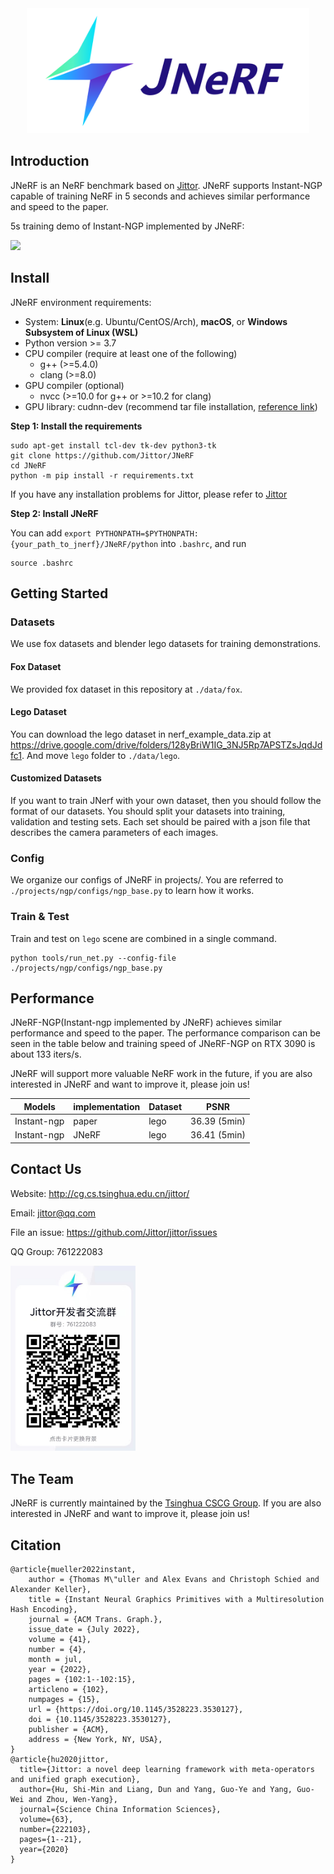 <!-- # JNeRF -->
<div align="center">
<img src="docs/logo.png" height="200"/>
</div>

## Introduction
JNeRF is an NeRF benchmark based on [Jittor](https://github.com/Jittor/jittor). JNeRF supports Instant-NGP capable of training NeRF in 5 seconds and achieves similar performance and speed to the paper.

5s training demo of Instant-NGP implemented by JNeRF:

<img src="docs/demo_5s.gif" width="300"/>

## Install
JNeRF environment requirements:

* System: **Linux**(e.g. Ubuntu/CentOS/Arch), **macOS**, or **Windows Subsystem of Linux (WSL)**
* Python version >= 3.7
* CPU compiler (require at least one of the following)
    * g++ (>=5.4.0)
    * clang (>=8.0)
* GPU compiler (optional)
    * nvcc (>=10.0 for g++ or >=10.2 for clang)
* GPU library: cudnn-dev (recommend tar file installation, [reference link](https://docs.nvidia.com/deeplearning/cudnn/install-guide/index.html#installlinux-tar))

**Step 1: Install the requirements**
```shell
sudo apt-get install tcl-dev tk-dev python3-tk
git clone https://github.com/Jittor/JNeRF
cd JNeRF
python -m pip install -r requirements.txt
```
If you have any installation problems for Jittor, please refer to [Jittor](https://github.com/Jittor/jittor)

**Step 2: Install JNeRF**
 
You can add ```export PYTHONPATH=$PYTHONPATH:{your_path_to_jnerf}/JNeRF/python``` into ```.bashrc```, and run
```shell
source .bashrc
```

## Getting Started

### Datasets

We use fox datasets and blender lego datasets for training demonstrations. 

#### Fox Dataset
We provided fox dataset in this repository at `./data/fox`.

#### Lego Dataset
You can download the lego dataset in nerf_example_data.zip at https://drive.google.com/drive/folders/128yBriW1IG_3NJ5Rp7APSTZsJqdJdfc1. And move `lego` folder to `./data/lego`.

#### Customized Datasets

If you want to train JNerf with your own dataset, then you should follow the format of our datasets. You should split your datasets into training, validation and testing sets. Each set should be paired with a json file that describes the camera parameters of each images.

### Config

We organize our configs of JNeRF in projects/. You are referred to `./projects/ngp/configs/ngp_base.py` to learn how it works.

### Train & Test

Train and test on `lego` scene are combined in a single command.
```shell
python tools/run_net.py --config-file ./projects/ngp/configs/ngp_base.py
```

## Performance

JNeRF-NGP(Instant-ngp implemented by JNeRF) achieves similar performance and speed to the paper. The performance comparison can be seen in the table below and training speed of JNeRF-NGP on RTX 3090 is about 133 iters/s. 

JNeRF will support more valuable NeRF work in the future, if you are also interested in JNeRF and want to improve it, please join us!

|    Models     |    implementation      | Dataset | PSNR |
|----|---|---|---|
| Instant-ngp | paper | lego | 36.39 (5min) |
| Instant-ngp | JNeRF | lego | 36.41 (5min) |

## Contact Us


Website: http://cg.cs.tsinghua.edu.cn/jittor/

Email: jittor@qq.com

File an issue: https://github.com/Jittor/jittor/issues

QQ Group: 761222083


<img src="docs/qrcode.jpg" width="200"/>

## The Team

JNeRF is currently maintained by the [Tsinghua CSCG Group](https://cg.cs.tsinghua.edu.cn/). If you are also interested in JNeRF and want to improve it, please join us!


## Citation


```
@article{mueller2022instant,
    author = {Thomas M\"uller and Alex Evans and Christoph Schied and Alexander Keller},
    title = {Instant Neural Graphics Primitives with a Multiresolution Hash Encoding},
    journal = {ACM Trans. Graph.},
    issue_date = {July 2022},
    volume = {41},
    number = {4},
    month = jul,
    year = {2022},
    pages = {102:1--102:15},
    articleno = {102},
    numpages = {15},
    url = {https://doi.org/10.1145/3528223.3530127},
    doi = {10.1145/3528223.3530127},
    publisher = {ACM},
    address = {New York, NY, USA},
}
@article{hu2020jittor,
  title={Jittor: a novel deep learning framework with meta-operators and unified graph execution},
  author={Hu, Shi-Min and Liang, Dun and Yang, Guo-Ye and Yang, Guo-Wei and Zhou, Wen-Yang},
  journal={Science China Information Sciences},
  volume={63},
  number={222103},
  pages={1--21},
  year={2020}
}
```
